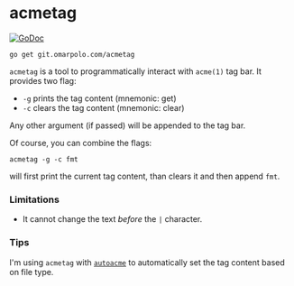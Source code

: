 # acmetag

[![GoDoc](https://godoc.org/git.omarpolo.com/acmetag?status.svg)](https://godoc.org/git.omarpolo.com/acmetag)

	go get git.omarpolo.com/acmetag

`acmetag` is a tool to programmatically interact with `acme(1)` tag
bar.  It provides two flag:

 * `-g` prints the tag content (mnemonic: get)
 * `-c` clears the tag content (mnemonic: clear)

Any other argument (if passed) will be appended to the tag bar.

Of course, you can combine the flags:

	acmetag -g -c fmt

will first print the current tag content, than clears it and then append
`fmt`.


### Limitations

 * It cannot change the text *before* the `|` character.


### Tips

I'm using `acmetag` with [`autoacme`][autoacme] to automatically set
the tag content based on file type.

[autoacme]: https://github.com/mkhl/cmd/tree/master/acme/autoacme
